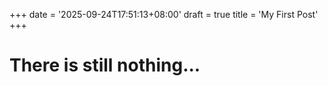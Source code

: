 +++
date = '2025-09-24T17:51:13+08:00'
draft = true
title = 'My First Post'
+++

# There is still nothing...
